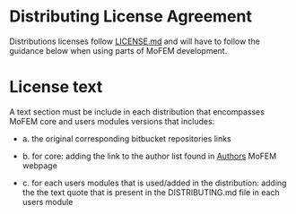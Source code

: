 # Distributing License Agreement

Distributions licenses follow [LICENSE.md][licence_file] and will have to follow the guidance below when using parts of MoFEM development.

[licence_file]: ./LICENSE.md 
# License text

A text section must be include in each distribution that encompasses MoFEM core and users modules versions that includes: 

- a. the original corresponding bitbucket repositories links

- b. for core: adding the link to the author list found in [Authors](http://mofem.eng.gla.ac.uk/mofem/html/authors.html) MoFEM webpage

- c. for each users modules that is used/added in the distribution: adding the the text quote that is present in the DISTRIBUTING.md file in each users module 
